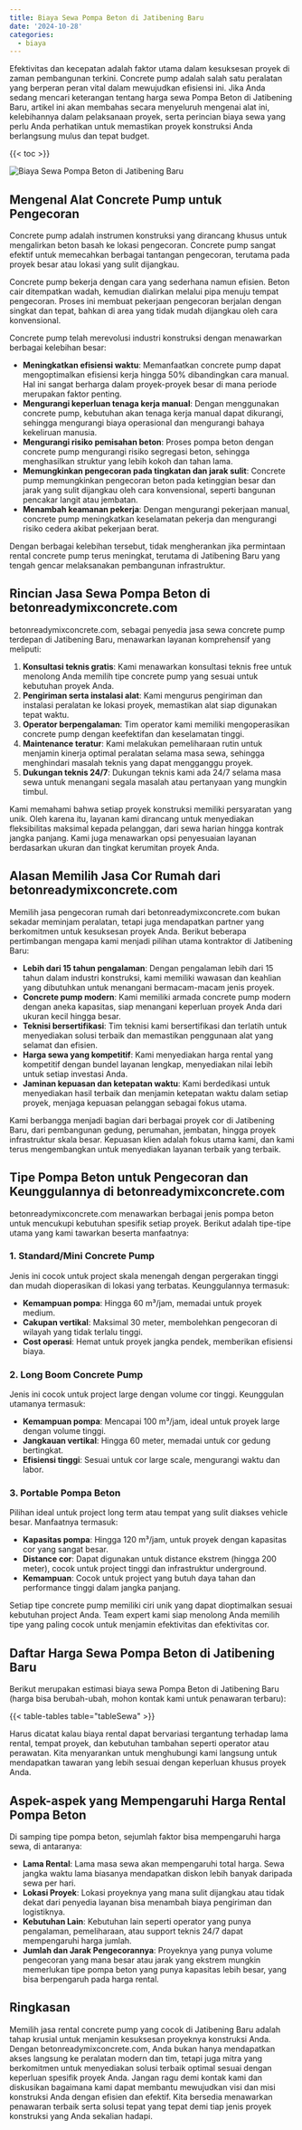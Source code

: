 ```yaml
---
title: Biaya Sewa Pompa Beton di Jatibening Baru
date: '2024-10-28'
categories:
  - biaya
---
```


Efektivitas dan kecepatan adalah faktor utama dalam kesuksesan proyek di zaman pembangunan terkini. Concrete pump adalah salah satu peralatan yang berperan peran vital dalam mewujudkan efisiensi ini. Jika Anda sedang mencari keterangan tentang harga sewa Pompa Beton di Jatibening Baru, artikel ini akan membahas secara menyeluruh mengenai alat ini, kelebihannya dalam pelaksanaan proyek, serta perincian biaya sewa yang perlu Anda perhatikan untuk memastikan proyek konstruksi Anda berlangsung mulus dan tepat budget.

{{< toc >}}

![Biaya Sewa Pompa Beton di Jatibening Baru](https://betoncor8.github.io/pump/concrete-pump%20(7).png)

## Mengenal Alat Concrete Pump untuk Pengecoran

Concrete pump adalah instrumen konstruksi yang dirancang khusus untuk mengalirkan beton basah ke lokasi pengecoran. Concrete pump sangat efektif untuk memecahkan berbagai tantangan pengecoran, terutama pada proyek besar atau lokasi yang sulit dijangkau.

Concrete pump bekerja dengan cara yang sederhana namun efisien. Beton cair ditempatkan wadah, kemudian dialirkan melalui pipa menuju tempat pengecoran. Proses ini membuat pekerjaan pengecoran berjalan dengan singkat dan tepat, bahkan di area yang tidak mudah dijangkau oleh cara konvensional.

Concrete pump telah merevolusi industri konstruksi dengan menawarkan berbagai kelebihan besar:

- **Meningkatkan efisiensi waktu**: Memanfaatkan concrete pump dapat mengoptimalkan efisiensi kerja hingga 50% dibandingkan cara manual. Hal ini sangat berharga dalam proyek-proyek besar di mana periode merupakan faktor penting.
- **Mengurangi keperluan tenaga kerja manual**: Dengan menggunakan concrete pump, kebutuhan akan tenaga kerja manual dapat dikurangi, sehingga mengurangi biaya operasional dan mengurangi bahaya kekeliruan manusia.
- **Mengurangi risiko pemisahan beton**: Proses pompa beton dengan concrete pump mengurangi risiko segregasi beton, sehingga menghasilkan struktur yang lebih kokoh dan tahan lama.
- **Memungkinkan pengecoran pada tingkatan dan jarak sulit**: Concrete pump memungkinkan pengecoran beton pada ketinggian besar dan jarak yang sulit dijangkau oleh cara konvensional, seperti bangunan pencakar langit atau jembatan.
- **Menambah keamanan pekerja**: Dengan mengurangi pekerjaan manual, concrete pump meningkatkan keselamatan pekerja dan mengurangi risiko cedera akibat pekerjaan berat.

Dengan berbagai kelebihan tersebut, tidak mengherankan jika permintaan rental concrete pump terus meningkat, terutama di Jatibening Baru yang tengah gencar melaksanakan pembangunan infrastruktur.

## Rincian Jasa Sewa Pompa Beton di betonreadymixconcrete.com

betonreadymixconcrete.com, sebagai penyedia jasa sewa concrete pump terdepan di Jatibening Baru, menawarkan layanan komprehensif yang meliputi:

1. **Konsultasi teknis gratis**: Kami menawarkan konsultasi teknis free untuk menolong Anda memilih tipe concrete pump yang sesuai untuk kebutuhan proyek Anda.
2. **Pengiriman serta instalasi alat**: Kami mengurus pengiriman dan instalasi peralatan ke lokasi proyek, memastikan alat siap digunakan tepat waktu.
3. **Operator berpengalaman**: Tim operator kami memiliki mengoperasikan concrete pump dengan keefektifan dan keselamatan tinggi.
4. **Maintenance teratur**: Kami melakukan pemeliharaan rutin untuk menjamin kinerja optimal peralatan selama masa sewa, sehingga menghindari masalah teknis yang dapat mengganggu proyek.
5. **Dukungan teknis 24/7**: Dukungan teknis kami ada 24/7 selama masa sewa untuk menangani segala masalah atau pertanyaan yang mungkin timbul.

Kami memahami bahwa setiap proyek konstruksi memiliki persyaratan yang unik. Oleh karena itu, layanan kami dirancang untuk menyediakan fleksibilitas maksimal kepada pelanggan, dari sewa harian hingga kontrak jangka panjang. Kami juga menawarkan opsi penyesuaian layanan berdasarkan ukuran dan tingkat kerumitan proyek Anda.

## Alasan Memilih Jasa Cor Rumah dari betonreadymixconcrete.com

Memilih jasa pengecoran rumah dari betonreadymixconcrete.com bukan sekadar meminjam peralatan, tetapi juga mendapatkan partner yang berkomitmen untuk kesuksesan proyek Anda. Berikut beberapa pertimbangan mengapa kami menjadi pilihan utama kontraktor di Jatibening Baru:

- **Lebih dari 15 tahun pengalaman**: Dengan pengalaman lebih dari 15 tahun dalam industri konstruksi, kami memiliki wawasan dan keahlian yang dibutuhkan untuk menangani bermacam-macam jenis proyek.
- **Concrete pump modern**: Kami memiliki armada concrete pump modern dengan aneka kapasitas, siap menangani keperluan proyek Anda dari ukuran kecil hingga besar.
- **Teknisi bersertifikasi**: Tim teknisi kami bersertifikasi dan terlatih untuk menyediakan solusi terbaik dan memastikan penggunaan alat yang selamat dan efisien.
- **Harga sewa yang kompetitif**: Kami menyediakan harga rental yang kompetitif dengan bundel layanan lengkap, menyediakan nilai lebih untuk setiap investasi Anda.
- **Jaminan kepuasan dan ketepatan waktu**: Kami berdedikasi untuk menyediakan hasil terbaik dan menjamin ketepatan waktu dalam setiap proyek, menjaga kepuasan pelanggan sebagai fokus utama.

Kami berbangga menjadi bagian dari berbagai proyek cor di Jatibening Baru, dari pembangunan gedung, perumahan, jembatan, hingga proyek infrastruktur skala besar. Kepuasan klien adalah fokus utama kami, dan kami terus mengembangkan untuk menyediakan layanan terbaik yang terbaik.

## Tipe Pompa Beton untuk Pengecoran dan Keunggulannya di betonreadymixconcrete.com

betonreadymixconcrete.com menawarkan berbagai jenis pompa beton untuk mencukupi kebutuhan spesifik setiap proyek. Berikut adalah tipe-tipe utama yang kami tawarkan beserta manfaatnya:

### 1\. Standard/Mini Concrete Pump

Jenis ini cocok untuk project skala menengah dengan pergerakan tinggi dan mudah dioperasikan di lokasi yang terbatas. Keunggulannya termasuk:

- **Kemampuan pompa**: Hingga 60 m³/jam, memadai untuk proyek medium.
- **Cakupan vertikal**: Maksimal 30 meter, membolehkan pengecoran di wilayah yang tidak terlalu tinggi.
- **Cost operasi**: Hemat untuk proyek jangka pendek, memberikan efisiensi biaya.

### 2\. Long Boom Concrete Pump

Jenis ini cocok untuk project large dengan volume cor tinggi. Keunggulan utamanya termasuk:

- **Kemampuan pompa**: Mencapai 100 m³/jam, ideal untuk proyek large dengan volume tinggi.
- **Jangkauan vertikal**: Hingga 60 meter, memadai untuk cor gedung bertingkat.
- **Efisiensi tinggi**: Sesuai untuk cor large scale, mengurangi waktu dan labor.

### 3\. Portable Pompa Beton

Pilihan ideal untuk project long term atau tempat yang sulit diakses vehicle besar. Manfaatnya termasuk:

- **Kapasitas pompa**: Hingga 120 m³/jam, untuk proyek dengan kapasitas cor yang sangat besar.
- **Distance cor**: Dapat digunakan untuk distance ekstrem (hingga 200 meter), cocok untuk project tinggi dan infrastruktur underground.
- **Kemampuan**: Cocok untuk project yang butuh daya tahan dan performance tinggi dalam jangka panjang.

Setiap tipe concrete pump memiliki ciri unik yang dapat dioptimalkan sesuai kebutuhan project Anda. Team expert kami siap menolong Anda memilih tipe yang paling cocok untuk menjamin efektivitas dan efektivitas cor.

## Daftar Harga Sewa Pompa Beton di Jatibening Baru

Berikut merupakan estimasi biaya sewa Pompa Beton di Jatibening Baru (harga bisa berubah-ubah, mohon kontak kami untuk penawaran terbaru):

{{< table-tables table="tableSewa" >}}

Harus dicatat kalau biaya rental dapat bervariasi tergantung terhadap lama rental, tempat proyek, dan kebutuhan tambahan seperti operator atau perawatan. Kita menyarankan untuk menghubungi kami langsung untuk mendapatkan tawaran yang lebih sesuai dengan keperluan khusus proyek Anda.

## Aspek-aspek yang Mempengaruhi Harga Rental Pompa Beton

Di samping tipe pompa beton, sejumlah faktor bisa mempengaruhi harga sewa, di antaranya:

- **Lama Rental**: Lama masa sewa akan mempengaruhi total harga. Sewa jangka waktu lama biasanya mendapatkan diskon lebih banyak daripada sewa per hari.
- **Lokasi Proyek**: Lokasi proyeknya yang mana sulit dijangkau atau tidak dekat dari penyedia layanan bisa menambah biaya pengiriman dan logistiknya.
- **Kebutuhan Lain**: Kebutuhan lain seperti operator yang punya pengalaman, pemeliharaan, atau support teknis 24/7 dapat mempengaruhi harga jumlah.
- **Jumlah dan Jarak Pengecorannya**: Proyeknya yang punya volume pengecoran yang mana besar atau jarak yang ekstrem mungkin memerlukan tipe pompa beton yang punya kapasitas lebih besar, yang bisa berpengaruh pada harga rental.

## Ringkasan

Memilih jasa rental concrete pump yang cocok di Jatibening Baru adalah tahap krusial untuk menjamin kesuksesan proyeknya konstruksi Anda. Dengan betonreadymixconcrete.com, Anda bukan hanya mendapatkan akses langsung ke peralatan modern dan tim, tetapi juga mitra yang berkomitmen untuk menyediakan solusi terbaik optimal sesuai dengan keperluan spesifik proyek Anda. Jangan ragu demi kontak kami dan diskusikan bagaimana kami dapat membantu mewujudkan visi dan misi konstruksi Anda dengan efisien dan efektif. Kita bersedia menawarkan penawaran terbaik serta solusi tepat yang tepat demi tiap jenis proyek konstruksi yang Anda sekalian hadapi.
